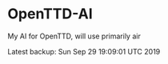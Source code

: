 # OpenTTD-AI
My AI for OpenTTD, will use primarily air

Latest backup: Sun Sep 29 19:09:01 UTC 2019
